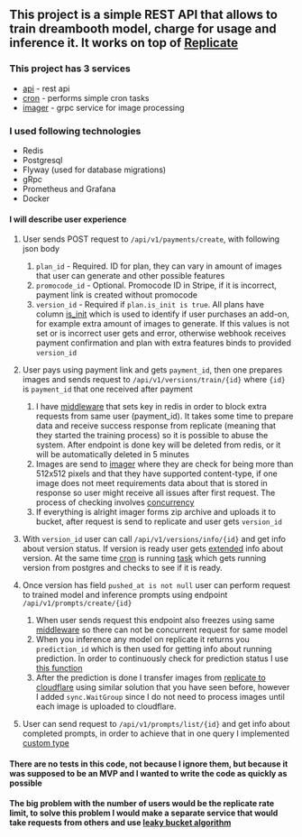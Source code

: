 ## This project is a simple REST API that allows to train dreambooth model, charge for usage and inference it. It works on top of [Replicate](https://replicate.com)

### This project has 3 services
+ [api](./src/services/api) - rest api
+ [cron](./src/services/cron) - performs simple cron tasks
+ [imager](./src/services/imager) - grpc service for image processing

### I used following technologies
+ Redis
+ Postgresql
+ Flyway (used for database migrations)
+ gRpc
+ Prometheus and Grafana
+ Docker

#### I will describe user experience

1. User sends POST request to ``/api/v1/payments/create``, with following json body
   1. ``plan_id`` - Required. ID for plan, they can vary in amount of images that user can generate and other possible features
   2. ``promocode_id`` - Optional. Promocode ID in Stripe, if it is incorrect, payment link is created without promocode
   3. ``version_id`` - Required if ``plan.is_init is true``. All plans have column [is_init](./sql/V2__plans.sql) which is used to identify if user purchases an add-on, for example extra amount of images to generate. If this values is not set or is incorrect user gets and error, otherwise webhook receives payment confirmation and plan with extra features binds to provided ``version_id``

2. User pays using payment link and gets ``payment_id``, then one prepares images and sends request to ``/api/v1/versions/train/{id}`` where ``{id}`` is ``payment_id`` that one received after payment
   1. I have [middleware](./src/services/api/internal/middleware/freeze.go) that sets key in redis in order to block extra requests from same user (payment_id). It takes some time to prepare data and receive success response from replicate (meaning that they started the training process) so it is possible to abuse the system. After endpoint is done key will be deleted from redis, or it will be automatically deleted in 5 minutes
   2. Images are send to [imager](./src/services/imager) where they are check for being more than 512x512 pixels and that they have supported content-type, if one image does not meet requirements data about that is stored in response so user might receive all issues after first request. The process of checking involves [concurrency](https://github.com/artbred/ecomdream/blob/a9384e29da19f5a75808b11427f613865b23b7a6/src/services/imager/server.go#L17-L49)
   3. If everything is alright imager forms zip archive and uploads it to bucket, after request is send to replicate and user gets ``version_id``

3. With ``version_id`` user can call ``/api/v1/versions/info/{id}`` and get info about version status. If version is ready user gets [extended](https://github.com/artbred/ecomdream/blob/a9384e29da19f5a75808b11427f613865b23b7a6/src/domain/models/versions.go#L150-L185) info about version. At the same time [cron](./src/services/cron) is running [task](https://github.com/artbred/ecomdream/blob/a9384e29da19f5a75808b11427f613865b23b7a6/src/services/cron/jobs/push_versions/logic.go#L10-L36) which gets running version from postgres and checks to see if it is ready.

4. Once version has field ``pushed_at is not null`` user can perform request to trained model and inference prompts using endpoint ``/api/v1/prompts/create/{id}``
    1. When user sends request this endpoint also freezes using same [middleware](./src/services/api/internal/middleware/freeze.go) so there can not be concurrent request for same model
   2. When you inference any model on replicate it returns you ``prediction_id`` which is then used for getting info about running prediction. In order to continuously check for prediction status I use [this function](https://github.com/artbred/ecomdream/blob/a9384e29da19f5a75808b11427f613865b23b7a6/src/domain/replicate/predictions.go#L75-L121)
   3. After the prediction is done I transfer images from [replicate to cloudflare](https://github.com/artbred/ecomdream/blob/aae457464b3f2f0f38d62e97b20ddc1561df5c58/src/services/api/core/v1/prompts/images.go#L12-L38) using similar solution that you have seen before, however I added ``sync.WaitGroup`` since I do not need to process images until each image is uploaded to cloudflare.

5. User can send request to ``/api/v1/prompts/list/{id}`` and get info about completed prompts, in order to achieve that in one query I implemented [custom type](https://github.com/artbred/ecomdream/blob/a9384e29da19f5a75808b11427f613865b23b7a6/src/domain/models/images.go#L25-L51)

#### There are no tests in this code, not because I ignore them, but because it was supposed to be an MVP and I wanted to write the code as quickly as possible

#### The big problem with the number of users would be the replicate rate limit, to solve this problem I would make a separate service that would take requests from others and use [leaky bucket algorithm](https://github.com/uber-go/ratelimit)
